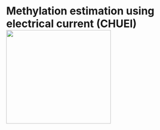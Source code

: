 # Methylation estimation using electrical current (CHUEI) <img src="https://github.com/pabloacera/CHEUI/blob/master/msc/CHEUI_logo.png" width="280" height="250">
